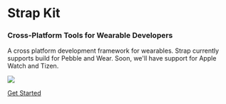 # Strap Kit

### Cross-Platform Tools for Wearable Developers

A cross platform development framework for wearables.  Strap currently supports build for Pebble and Wear. Soon, we'll have support for Apple Watch and Tizen.  

<div class="col-xs-12 text-center">
    <img class="img-responsive text-center col-sm-offset-2 col-xs-12 col-sm-8" src="/img/kit-graphic.png"/>

</div>
<p class="text-center">
<a class="btn btn-primary" href="/guides/gettingstarted">Get Started</a>
</p>
